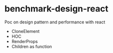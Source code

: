 # benchmark-design-react

Poc on design pattern and performance with react
- CloneElement
- HOC
- RenderProps
- Children as function
